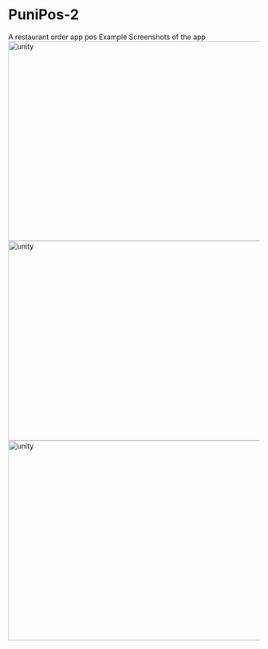 # PuniPos-2
 A restaurant order app pos
 Example Screenshots of the app
 <img src="https://user-images.githubusercontent.com/47472485/146606460-3d8023a3-1a27-4888-853e-f5a5a5f63af8.jpg" alt="unity" width="600" height="400"/>
 <img src="https://user-images.githubusercontent.com/47472485/146606466-fe82d4ef-1576-4987-b76d-1d80bdcef18f.jpg" alt="unity" width="600" height="400"/>
  <img src="https://user-images.githubusercontent.com/47472485/146606457-2824385c-6ca0-4672-9d40-b23d3d5d7611.jpg" alt="unity" width="600" height="400"/>
